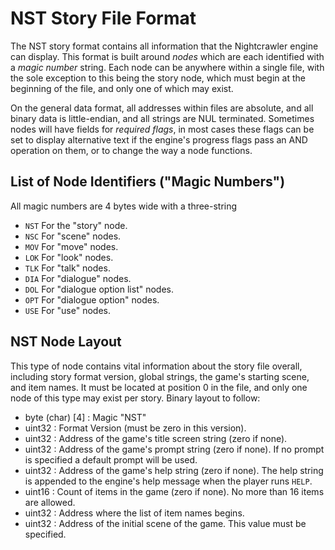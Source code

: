 # NST Story File Format
The NST story format contains all information that the Nightcrawler engine can 
display.
This format is built around *nodes* which are each identified with a *magic 
number* string. Each node can be anywhere within a single file, with the sole 
exception to this being the story node, which must begin at the beginning of 
the file, and only one of which may exist.

On the general data format, all addresses within files are absolute, and all 
binary data is little-endian, and all strings are NUL terminated. Sometimes 
nodes will have fields for *required flags*, in most cases these flags can be 
set to display alternative text if the engine's progress flags pass an AND 
operation on them, or to change the way a node functions.

## List of Node Identifiers ("Magic Numbers")
All magic numbers are 4 bytes wide with a three-string
- `NST` For the "story" node.
- `NSC` For "scene" nodes.
- `MOV` For "move" nodes.
- `LOK` For "look" nodes.
- `TLK` For "talk" nodes.
- `DIA` For "dialogue" nodes.
- `DOL` For "dialogue option list" nodes.
- `OPT` For "dialogue option" nodes.
- `USE` For "use" nodes.

## NST Node Layout
This type of node contains vital information about the story file overall, 
including story format version, global strings, the game's starting scene, and 
item names. It must be located at position 0 in the file, and only one node of 
this type may exist per story.
Binary layout to follow:

- byte (char) [4] : Magic "NST"
- uint32          : Format Version (must be zero in this version).
- uint32          : Address of the game's title screen string (zero if none).
- uint32          : Address of the game's prompt string (zero if none). If no 
prompt is specified a default prompt will be used.
- uint32          : Address of the game's help string (zero if none). The help 
string is appended to the engine's help message when the player runs `HELP`.
- uint16          : Count of items in the game (zero if none). No more than 16 
items are allowed.
- uint32          : Address where the list of item names begins.
- uint32          : Address of the initial scene of the game. This value must 
be specified.
